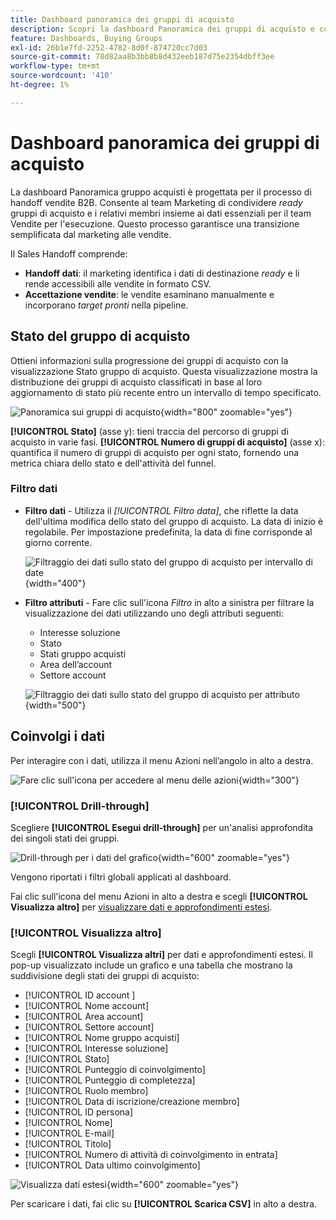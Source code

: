 ```yaml
---
title: Dashboard panoramica dei gruppi di acquisto
description: Scopri la dashboard Panoramica dei gruppi di acquisto e come consente il Sales Handoff dal team Marketing.
feature: Dashboards, Buying Groups
exl-id: 26b1e7fd-2252-4782-8d0f-874720cc7d03
source-git-commit: 78d82aa8b3bb8b8d432eeb187d75e2354dbff3ee
workflow-type: tm+mt
source-wordcount: '410'
ht-degree: 1%

---
```


# Dashboard panoramica dei gruppi di acquisto

La dashboard Panoramica gruppo acquisti è progettata per il processo di handoff vendite B2B. Consente al team Marketing di condividere _ready_ gruppi di acquisto e i relativi membri insieme ai dati essenziali per il team Vendite per l&#39;esecuzione. Questo processo garantisce una transizione semplificata dal marketing alle vendite.

Il Sales Handoff comprende:

* **Handoff dati**: il marketing identifica i dati di destinazione _ready_ e li rende accessibili alle vendite in formato CSV. 
* **Accettazione vendite**: le vendite esaminano manualmente e incorporano _target pronti_ nella pipeline.

## Stato del gruppo di acquisto

Ottieni informazioni sulla progressione dei gruppi di acquisto con la visualizzazione Stato gruppo di acquisto. Questa visualizzazione mostra la distribuzione dei gruppi di acquisto classificati in base al loro aggiornamento di stato più recente entro un intervallo di tempo specificato.

![Panoramica sui gruppi di acquisto](./assets/buying-groups-overview.png){width="800" zoomable="yes"}

**[!UICONTROL Stato]** (asse y): tieni traccia del percorso di gruppi di acquisto in varie fasi.
**[!UICONTROL Numero di gruppi di acquisto]** (asse x): quantifica il numero di gruppi di acquisto per ogni stato, fornendo una metrica chiara dello stato e dell&#39;attività del funnel.
<!-- To generate a shareable PDF of your current view, click **[!UICONTROL Export]** at the top-right corner of the page. -->

### Filtro dati

* **Filtro dati** - Utilizza il _[!UICONTROL Filtro data]_, che riflette la data dell&#39;ultima modifica dello stato del gruppo di acquisto. La data di inizio è regolabile. Per impostazione predefinita, la data di fine corrisponde al giorno corrente.

  ![Filtraggio dei dati sullo stato del gruppo di acquisto per intervallo di date](./assets//buying-group-status-filter-date.png){width="400"}

* **Filtro attributi** - Fare clic sull&#39;icona _Filtro_ in alto a sinistra per filtrare la visualizzazione dei dati utilizzando uno degli attributi seguenti:

   * Interesse soluzione
   * Stato
   * Stati gruppo acquisti
   * Area dell’account
   * Settore account
  <!-- * Account's Industry -->

  ![Filtraggio dei dati sullo stato del gruppo di acquisto per attributo](./assets/buying-group-status-drill-through-filters.png){width="500"}

## Coinvolgi i dati

Per interagire con i dati, utilizza il menu Azioni nell’angolo in alto a destra.

![Fare clic sull&#39;icona per accedere al menu delle azioni](./assets/buying-group-more-menu.png){width="300"}

### [!UICONTROL Drill-through]

Scegliere **[!UICONTROL Esegui drill-through]** per un&#39;analisi approfondita dei singoli stati dei gruppi.

![Drill-through per i dati del grafico](./assets/buying-group-status-drill-through-view.png){width="600" zoomable="yes"}

Vengono riportati i filtri globali applicati al dashboard.

Fai clic sull&#39;icona del menu Azioni in alto a destra e scegli **[!UICONTROL Visualizza altro]** per [visualizzare dati e approfondimenti estesi](#view-more).

### [!UICONTROL Visualizza altro]

Scegli **[!UICONTROL Visualizza altri]** per dati e approfondimenti estesi. Il pop-up visualizzato include un grafico e una tabella che mostrano la suddivisione degli stati dei gruppi di acquisto:

* [!UICONTROL ID account ]
* [!UICONTROL Nome account]
* [!UICONTROL Area account]
* [!UICONTROL Settore account]
* [!UICONTROL Nome gruppo acquisti]
* [!UICONTROL Interesse soluzione]
* [!UICONTROL Stato]
* [!UICONTROL Punteggio di coinvolgimento]
* [!UICONTROL Punteggio di completezza]
* [!UICONTROL Ruolo membro]
* [!UICONTROL Data di iscrizione/creazione membro]
* [!UICONTROL ID persona]
* [!UICONTROL Nome]
* [!UICONTROL E-mail]
* [!UICONTROL Titolo]
* [!UICONTROL Numero di attività di coinvolgimento in entrata]
* [!UICONTROL Data ultimo coinvolgimento]

![Visualizza dati estesi](./assets/buying-group-status-view-more.png){width="600" zoomable="yes"}

Per scaricare i dati, fai clic su **[!UICONTROL Scarica CSV]** in alto a destra.
